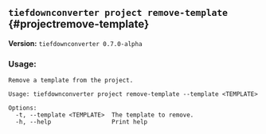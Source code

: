 ## `tiefdownconverter project remove-template` {#projectremove-template}

**Version:** `tiefdownconverter 0.7.0-alpha`

### Usage:
```
Remove a template from the project.

Usage: tiefdownconverter project remove-template --template <TEMPLATE>

Options:
  -t, --template <TEMPLATE>  The template to remove.
  -h, --help                 Print help
```

